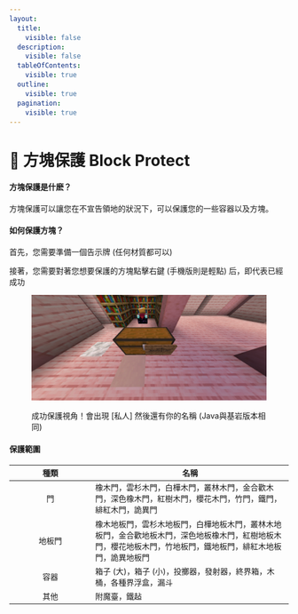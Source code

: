 ```yaml
---
layout:
  title:
    visible: false
  description:
    visible: false
  tableOfContents:
    visible: true
  outline:
    visible: true
  pagination:
    visible: true
---
```


# 📗 方塊保護 Block Protect

#### 方塊保護是什麽？

方塊保護可以讓您在不宣告領地的狀況下，可以保護您的一些容器以及方塊。

#### 如何保護方塊？

首先，您需要準備一個告示牌 (任何材質都可以)

接著，您需要對著您想要保護的方塊點擊右鍵 (手機版則是輕點) 后，即代表已經成功

<figure><img src="https://raw.githubusercontent.com/Slime1207/yamotoserver/main/picture/wiki/003.png" alt=""><figcaption><p>成功保護視角！會出現 [私人] 然後還有你的名稱 (Java與基岩版本相同)</p></figcaption></figure>

#### 保護範圍

<table><thead><tr><th width="134" align="center">種類</th><th>名稱</th></tr></thead><tbody><tr><td align="center">門</td><td>橡木門，雲杉木門，白樺木門，叢林木門，金合歡木門，深色橡木門，紅樹木門，櫻花木門，竹門，鐵門，緋紅木門，詭異門</td></tr><tr><td align="center">地板門</td><td>橡木地板門，雲杉木地板門，白樺地板木門，叢林木地板門，金合歡地板木門，深色地板橡木門，紅樹地板木門，櫻花地板木門，竹地板門，鐵地板門，緋紅木地板門，詭異地板門</td></tr><tr><td align="center">容器</td><td>箱子 (大)，箱子 (小)，投擲器，發射器，終界箱，木桶，各種界浮盒，漏斗</td></tr><tr><td align="center">其他</td><td>附魔臺，鐵趈</td></tr></tbody></table>
